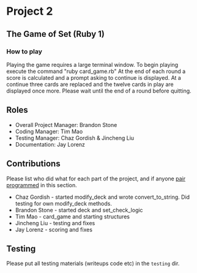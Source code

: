 # Project 2
## The Game of Set (Ruby 1)
### How to play
Playing the game requires a large terminal window.
To begin playing execute the command "ruby card_game.rb"
At the end of each round a score is calculated and a prompt asking to continue is displayed.
At a continue three cards are replaced and the twelve cards in play are displayed once more.
Please wait until the end of a round before quitting. 

## Roles
* Overall Project Manager: Brandon Stone
* Coding Manager: Tim Mao
* Testing Manager: Chaz Gordish & Jincheng Liu
* Documentation: Jay Lorenz

## Contributions
Please list who did what for each part of the project, and if anyone [pair programmed](http://en.wikipedia.org/wiki/Pair_programming) in this section.

* Chaz Gordish - started modify_deck and wrote convert_to_string. Did testing for own modify_deck 				methods.
* Brandon Stone - started deck and set_check_logic
* Tim Mao - card_game and starting structures
* Jincheng Liu - testing and fixes 
* Jay Lorenz - scoring and fixes  

## Testing
Please put all testing materials (writeups code etc) in the `testing` dir.
